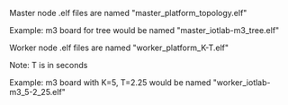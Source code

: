 Master node .elf files are named "master_platform_topology.elf"

Example: m3 board for tree would be named "master_iotlab-m3_tree.elf"

Worker node .elf files are named "worker_platform_K-T.elf"

Note: T is in seconds

Example: m3 board with K=5, T=2.25 would be named "worker_iotlab-m3_5-2_25.elf"
